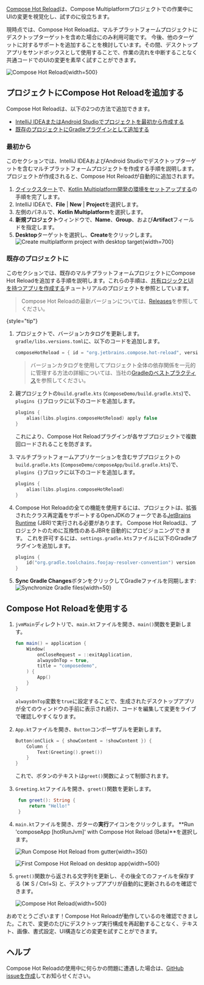 [//]: # (title: Compose Hot Reload)

<primary-label ref="beta"/>

[Compose Hot Reload](https://github.com/JetBrains/compose-hot-reload)は、Compose Multiplatformプロジェクトでの作業中にUIの変更を視覚化し、試すのに役立ちます。

現時点では、Compose Hot Reloadは、マルチプラットフォームプロジェクトにデスクトップターゲットを含めた場合にのみ利用可能です。
今後、他のターゲットに対するサポートを追加することを検討しています。その間、デスクトップアプリをサンドボックスとして使用することで、作業の流れを中断することなく共通コードでのUIの変更を素早く試すことができます。

![Compose Hot Reload](compose-hot-reload.gif){width=500}

## プロジェクトにCompose Hot Reloadを追加する

Compose Hot Reloadは、以下の2つの方法で追加できます。

*   [IntelliJ IDEAまたはAndroid Studioでプロジェクトを最初から作成する](#from-scratch)
*   [既存のプロジェクトにGradleプラグインとして追加する](#to-an-existing-project)

### 最初から

このセクションでは、IntelliJ IDEAおよびAndroid Studioでデスクトップターゲットを含むマルチプラットフォームプロジェクトを作成する手順を説明します。プロジェクトが作成されると、Compose Hot Reloadが自動的に追加されます。

1.  [クイックスタート](quickstart.md)で、[Kotlin Multiplatform開発の環境をセットアップする](quickstart.md#set-up-the-environment)の手順を完了します。
2.  IntelliJ IDEAで、**File** | **New** | **Project**を選択します。
3.  左側のパネルで、**Kotlin Multiplatform**を選択します。
4.  **新規プロジェクト**ウィンドウで、**Name**、**Group**、および**Artifact**フィールドを指定します。
5.  **Desktop**ターゲットを選択し、**Create**をクリックします。
    ![Create multiplatform project with desktop target](create-desktop-project.png){width=700}

### 既存のプロジェクトに

このセクションでは、既存のマルチプラットフォームプロジェクトにCompose Hot Reloadを追加する手順を説明します。これらの手順は、[共有ロジックとUIを持つアプリを作成する](compose-multiplatform-create-first-app.md)チュートリアルのプロジェクトを参照としています。

> Compose Hot Reloadの最新バージョンについては、[Releases](https://github.com/JetBrains/compose-hot-reload/releases)を参照してください。
>
{style="tip"}

1.  プロジェクトで、バージョンカタログを更新します。`gradle/libs.versions.toml`に、以下のコードを追加します。
    ```kotlin
    composeHotReload = { id = "org.jetbrains.compose.hot-reload", version.ref = "composeHotReload"}
    ```

    > バージョンカタログを使用してプロジェクト全体の依存関係を一元的に管理する方法の詳細については、当社の[Gradleのベストプラクティス](https://kotlinlang.org/gradle-best-practices.html)を参照してください。

2.  親プロジェクトの`build.gradle.kts` (`ComposeDemo/build.gradle.kts`)で、`plugins {}`ブロックに以下のコードを追加します。
    ```kotlin
    plugins {
        alias(libs.plugins.composeHotReload) apply false
    }
    ```
    これにより、Compose Hot Reloadプラグインが各サブプロジェクトで複数回ロードされることを防ぎます。

3.  マルチプラットフォームアプリケーションを含むサブプロジェクトの`build.gradle.kts` (`ComposeDemo/composeApp/build.gradle.kts`)で、`plugins {}`ブロックに以下のコードを追加します。
    ```kotlin
    plugins {
        alias(libs.plugins.composeHotReload)
    }
    ```

4.  Compose Hot Reloadの全ての機能を使用するには、プロジェクトは、拡張されたクラス再定義をサポートするOpenJDKのフォークである[JetBrains Runtime](https://github.com/JetBrains/JetBrainsRuntime) (JBR)で実行される必要があります。
    Compose Hot Reloadは、プロジェクトのために互換性のあるJBRを自動的にプロビジョニングできます。
    これを許可するには、`settings.gradle.kts`ファイルに以下のGradleプラグインを追加します。

    ```kotlin
    plugins {
        id("org.gradle.toolchains.foojay-resolver-convention") version "%foojayResolverConventionVersion%"
    }
    ```

5.  **Sync Gradle Changes**ボタンをクリックしてGradleファイルを同期します: ![Synchronize Gradle files](gradle-sync.png){width=50}

## Compose Hot Reloadを使用する

1.  `jvmMain`ディレクトリで、`main.kt`ファイルを開き、`main()`関数を更新します。
    ```kotlin
    fun main() = application {
        Window(
            onCloseRequest = ::exitApplication,
            alwaysOnTop = true,
            title = "composedemo",
        ) {
            App()
        }
    }
    ```
    `alwaysOnTop`変数を`true`に設定することで、生成されたデスクトップアプリが全てのウィンドウの手前に表示され続け、コードを編集して変更をライブで確認しやすくなります。

2.  `App.kt`ファイルを開き、`Button`コンポーザブルを更新します。
    ```kotlin
    Button(onClick = { showContent = !showContent }) {
        Column {
            Text(Greeting().greet())
        }
    }
    ```
    これで、ボタンのテキストは`greet()`関数によって制御されます。

3.  `Greeting.kt`ファイルを開き、`greet()`関数を更新します。
    ```kotlin
     fun greet(): String {
         return "Hello!"
     }
    ```

4.  `main.kt`ファイルを開き、ガターの**実行**アイコンをクリックします。
    **Run 'composeApp [hotRunJvm]' with Compose Hot Reload (Beta)**を選択します。

    ![Run Compose Hot Reload from gutter](compose-hot-reload-gutter-run.png){width=350}

    ![First Compose Hot Reload on desktop app](compose-hot-reload-hello.png){width=500}

5.  `greet()`関数から返される文字列を更新し、その後全てのファイルを保存する (<shortcut>⌘ S</shortcut> / <shortcut>Ctrl+S</shortcut>) と、デスクトップアプリが自動的に更新されるのを確認できます。

    ![Compose Hot Reload](compose-hot-reload.gif){width=500}

おめでとうございます！Compose Hot Reloadが動作しているのを確認できました。これで、変更のたびにデスクトップ実行構成を再起動することなく、テキスト、画像、書式設定、UI構造などの変更を試すことができます。

## ヘルプ

Compose Hot Reloadの使用中に何らかの問題に遭遇した場合は、[GitHub issueを作成](https://github.com/JetBrains/compose-hot-reload/issues)してお知らせください。